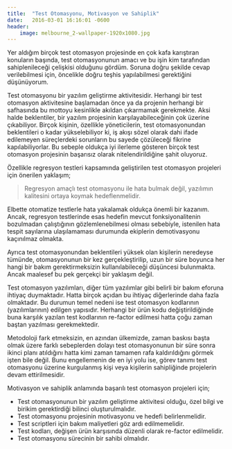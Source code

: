 ```yaml
---
title:  "Test Otomasyonu, Motivasyon ve Sahiplik"
date:   2016-03-01 16:16:01 -0600
header:
    image: melbourne_2-wallpaper-1920x1080.jpg
---
```

Yer aldığım birçok test otomasyon projesinde en çok kafa karıştıran konuların başında, test otomasyonunun amacı ve bu işin kim tarafından sahiplenileceği çelişkisi olduğunu gördüm. Soruna doğru şekilde cevap verilebilmesi için, öncelikle doğru teşhis yapılabilmesi gerektiğini düşünüyorum.

Test otomasyonu bir yazılım geliştirme aktivitesidir.
Herhangi bir test otomasyon aktivitesine başlamadan önce ya da projenin herhangi bir safhasında bu mottoyu kesinlikle akıldan çıkarmamak gerekmekte. Aksi halde beklentiler, bir yazılım projesinin karşılayabileceğinin çok üzerine çıkabiliyor. Birçok kişinin, özellikle yöneticilerin, test otomasyonundan beklentileri o kadar yükselebiliyor ki, iş akışı sözel olarak dahi ifade edilemeyen süreçlerdeki sorunların bu sayede çözüleceği fikrine kapılabiliyorlar. Bu sebeple oldukça iyi ilerleme gösteren birçok test otomasyon projesinin başarısız olarak nitelendirildiğine şahit oluyoruz.

Özellikle regresyon testleri kapsamında geliştirilen test otomasyon projeleri için önerilen yaklaşım;

> Regresyon amaçlı test otomasyonu ile hata bulmak değil, yazılımın kalitesini ortaya koymak hedeflenmelidir.

Elbette otomatize testlerle hata yakalamak oldukça önemli bir kazanım. Ancak, regresyon testlerinde esas hedefin mevcut fonksiyonalitenin bozulmadan çalıştığının gözlemlenebilmesi olması sebebiyle, istenilen hata tespit sayılarına ulaşılamaması durumunda ekiplerin demotivasyonu kaçınılmaz olmakta.

Ayrıca test otomasyonundan beklentileri yüksek olan kişilerin neredeyse tümünde, otomasyonunun bir kez gerçekleştirilip, uzun bir süre boyunca her hangi bir bakım gerektirmeksizin kullanılabileceği düşüncesi bulunmakta. Ancak maalesef bu pek gerçekçi bir yaklaşım değil. 

Test otomasyon yazılımları, diğer tüm yazılımlar gibi belirli bir bakım eforuna ihtiyaç duymaktadır. Hatta birçok açıdan bu ihtiyaç diğerlerinde daha fazla olmaktadır. Bu durumun temel nedeni ise test otomasyon kodlarının (yazılımlarının) edilgen yapısıdır. Herhangi bir ürün kodu değiştirildiğinde buna karşılık yazılan test kodlarının re-factor edilmesi hatta çoğu zaman baştan yazılması gerekmektedir.

Metodoloji fark etmeksizin, en azından ülkemizde, zaman baskısı başta olmak üzere farklı sebeplerden dolayı test otomasyonunun bir süre sonra ikinci planı atıldığını hatta kimi zaman tamamen rafa kaldırıldığını görmek işten bile değil. Bunu engellemenin de en iyi yolu ise, görev tanımı test otomasyonu üzerine kurgulanmış kişi veya kişilerin sahipliğinde projelerin devam ettirilmesidir.

Motivasyon ve sahiplik anlamında başarılı test otomasyon projeleri için;

- Test otomasyonunun bir yazılım geliştirme aktivitesi olduğu, özel bilgi ve birikim gerektirdiği bilinci oluşturulmalıdır.
- Test otomasyonu projesinin motivasyonu ve hedefi belirlenmelidir.
- Test scriptleri için bakım maliyetleri göz ardı edilmemelidir.
- Test kodları, değişen ürün karşısında düzenli olarak re-factor edilmelidir.
- Test otomasyonu sürecinin bir sahibi olmalıdır.